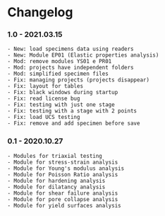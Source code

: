 Changelog
==========

### 1.0 - 2021.03.15
	- New: load specimens data using readers
	- New: Module EP01 (Elastic properties analysis)
	- Mod: remove modules YS01 e PR01
	- Mod: projects have independent folders
	- Mod: simplified specimen files
	- Fix: managing projects (projects disappear)
	- Fix: layout for tables
	- Fix: black windows during startup
	- Fix: read license bug
	- Fix: testing with just one stage
	- Fix: testing with a stage with 2 points
	- Fix: load UCS testing
	- Fix: remove and add specimen before save

### 0.1 - 2020.10.27
	- Modules for triaxial testing
	- Module for stress-strain analysis
	- Module for Young's modulus analysis
	- Module for Poisson Ratio analysis
	- Module for hardening analysis
	- Module for dilatancy analysis
	- Module for shear failure analysis
	- Module for pore collapse analysis
	- Module for yield surfaces analysis
